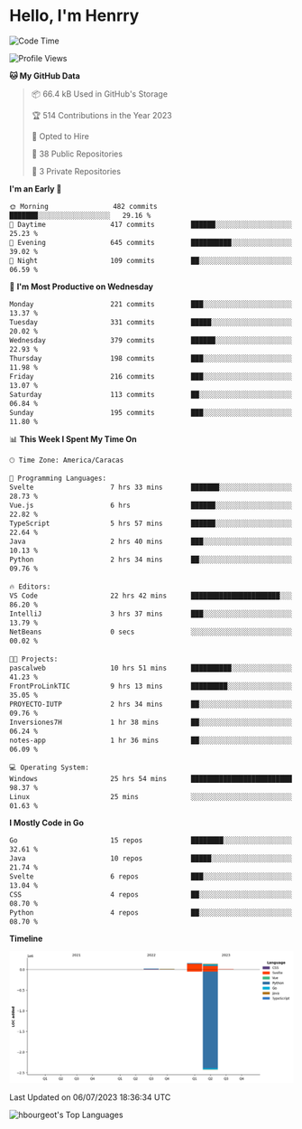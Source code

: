 # Hello, I'm Henrry

<!--START_SECTION:waka-->
![Code Time](http://img.shields.io/badge/Code%20Time-770%20hrs%2024%20mins-blue)

![Profile Views](http://img.shields.io/badge/Profile%20Views-31-blue)

**🐱 My GitHub Data** 

> 📦 66.4 kB Used in GitHub's Storage 
 > 
> 🏆 514 Contributions in the Year 2023
 > 
> 💼 Opted to Hire
 > 
> 📜 38 Public Repositories 
 > 
> 🔑 3 Private Repositories 
 > 
**I'm an Early 🐤** 

```text
🌞 Morning                482 commits         ███████░░░░░░░░░░░░░░░░░░   29.16 % 
🌆 Daytime                417 commits         ██████░░░░░░░░░░░░░░░░░░░   25.23 % 
🌃 Evening                645 commits         ██████████░░░░░░░░░░░░░░░   39.02 % 
🌙 Night                  109 commits         ██░░░░░░░░░░░░░░░░░░░░░░░   06.59 % 
```
📅 **I'm Most Productive on Wednesday** 

```text
Monday                   221 commits         ███░░░░░░░░░░░░░░░░░░░░░░   13.37 % 
Tuesday                  331 commits         █████░░░░░░░░░░░░░░░░░░░░   20.02 % 
Wednesday                379 commits         ██████░░░░░░░░░░░░░░░░░░░   22.93 % 
Thursday                 198 commits         ███░░░░░░░░░░░░░░░░░░░░░░   11.98 % 
Friday                   216 commits         ███░░░░░░░░░░░░░░░░░░░░░░   13.07 % 
Saturday                 113 commits         ██░░░░░░░░░░░░░░░░░░░░░░░   06.84 % 
Sunday                   195 commits         ███░░░░░░░░░░░░░░░░░░░░░░   11.80 % 
```


📊 **This Week I Spent My Time On** 

```text
🕑︎ Time Zone: America/Caracas

💬 Programming Languages: 
Svelte                   7 hrs 33 mins       ███████░░░░░░░░░░░░░░░░░░   28.73 % 
Vue.js                   6 hrs               ██████░░░░░░░░░░░░░░░░░░░   22.82 % 
TypeScript               5 hrs 57 mins       ██████░░░░░░░░░░░░░░░░░░░   22.64 % 
Java                     2 hrs 40 mins       ███░░░░░░░░░░░░░░░░░░░░░░   10.13 % 
Python                   2 hrs 34 mins       ██░░░░░░░░░░░░░░░░░░░░░░░   09.76 % 

🔥 Editors: 
VS Code                  22 hrs 42 mins      ██████████████████████░░░   86.20 % 
IntelliJ                 3 hrs 37 mins       ███░░░░░░░░░░░░░░░░░░░░░░   13.79 % 
NetBeans                 0 secs              ░░░░░░░░░░░░░░░░░░░░░░░░░   00.02 % 

🐱‍💻 Projects: 
pascalweb                10 hrs 51 mins      ██████████░░░░░░░░░░░░░░░   41.23 % 
FrontProLinkTIC          9 hrs 13 mins       █████████░░░░░░░░░░░░░░░░   35.05 % 
PROYECTO-IUTP            2 hrs 34 mins       ██░░░░░░░░░░░░░░░░░░░░░░░   09.76 % 
Inversiones7H            1 hr 38 mins        ██░░░░░░░░░░░░░░░░░░░░░░░   06.24 % 
notes-app                1 hr 36 mins        ██░░░░░░░░░░░░░░░░░░░░░░░   06.09 % 

💻 Operating System: 
Windows                  25 hrs 54 mins      █████████████████████████   98.37 % 
Linux                    25 mins             ░░░░░░░░░░░░░░░░░░░░░░░░░   01.63 % 
```

**I Mostly Code in Go** 

```text
Go                       15 repos            ████████░░░░░░░░░░░░░░░░░   32.61 % 
Java                     10 repos            █████░░░░░░░░░░░░░░░░░░░░   21.74 % 
Svelte                   6 repos             ███░░░░░░░░░░░░░░░░░░░░░░   13.04 % 
CSS                      4 repos             ██░░░░░░░░░░░░░░░░░░░░░░░   08.70 % 
Python                   4 repos             ██░░░░░░░░░░░░░░░░░░░░░░░   08.70 % 
```



**Timeline**

![Lines of Code chart](https://raw.githubusercontent.com/hbourgeot/hbourgeot/main/assets/bar_graph.png)


 Last Updated on 06/07/2023 18:36:34 UTC
<!--END_SECTION:waka-->

![hbourgeot's Top Languages](https://github-readme-stats.vercel.app/api/top-langs/?username=hbourgeot&theme=transparent&show_icons=true&hide_border=false&layout=donut&hide=css)
